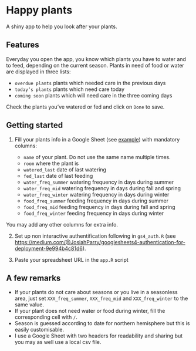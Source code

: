 # Happy plants

A shiny app to help you look after your plants.


## Features
Everyday you open the app, you know which plants you have to water and to feed, depending on the current season.
Plants in need of food or water are displayed in three lists:
- `overdue plants` plants which needed care in the previous days
- `today’s plants` plants which need care today
- `coming soon` plants which will need care in the three coming days

Check the plants you’ve watered or fed and click on `Done` to save.

## Getting started

1. Fill your plants info in a Google Sheet (see [example](https://docs.google.com/spreadsheets/d/e/2PACX-1vT94TwBeftIcMUZR28kI_g8ubjsLzU3MQCXLSyrbs79N6P-8Lxtmx8dYzogteUbAa9YZAbOFIRW91eU/pubhtml)) with mandatory columns:

    - `name` of your plant. Do not use the same name multiple times.
    - `room` where the plant is
    - `watered_last` date of last watering
    - `fed_last` date of last feeding
    - `water_freq_summer` watering frequency in days during summer
    - `water_freq_mid` watering frequency in days during fall and spring
    - `water_freq_winter` watering frequency in days during winter
    - `food_freq_summer` feeding frequency in days during summer
    - `food_freq_mid` feeding frequency in days during fall and spring
    - `food_freq_winter` feeding frequency in days during winter

You may add any other columns for extra info. 

2. Set up non interactive authentification following in `gs4_auth.R` (see https://medium.com/@JosiahParry/googlesheets4-authentication-for-deployment-9e994b4c81d6).

3. Paste your spreadsheet URL in the `app.R` script

## A few remarks
- If your plants do not care about seasons or you live in a seasonless area, just set `XXX_freq_summer`, `XXX_freq_mid` and `XXX_freq_winter` to the same value.
- If your plant does not need water or food during winter, fill the corresponding cell with `/`.
- Season is guessed according to date for northern hemisphere but this is easily customisable.
- I use a Google Sheet with two headers for readability and sharing but you may as well use a local csv file.

